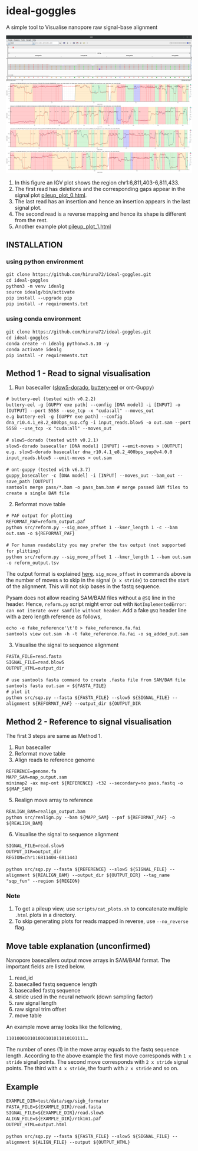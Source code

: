 # ideal-goggles

A simple tool to Visualise nanopore raw signal-base alignment

![image](test/igv.png)
![image](test/pileup_plot.png)

1. In this figure an IGV plot shows the region chr1:6,811,403-6,811,433. 
2. The first read has deletions and the corresponding gaps appear in the signal plot [pileup_plot_0.html](test/pileup_plot_0.html).
3. The last read has an insertion and hence an insertion appears in the last signal plot. 
4. The second read is a reverse mapping and hence its shape is different from the rest.
5. Another example plot [pileup_plot_1.html](test/pileup_plot_1.html)

## INSTALLATION

### using python environment
````
git clone https://github.com/hiruna72/ideal-goggles.git
cd ideal-goggles
python3 -m venv idealg
source idealg/bin/activate
pip install --upgrade pip
pip install -r requirements.txt
````
### using conda environment
````
git clone https://github.com/hiruna72/ideal-goggles.git
cd ideal-goggles
conda create -n idealg python=3.6.10 -y
conda activate idealg
pip install -r requirements.txt
````

## Method 1 - Read to signal visualisation
1. Run basecaller ([slow5-dorado](https://github.com/hiruna72/slow5-dorado), [buttery-eel](https://github.com/Psy-Fer/buttery-eel) or ont-Guppy)
```
# buttery-eel (tested with v0.2.2)
buttery-eel -g [GUPPY exe path] --config [DNA model] -i [INPUT] -o [OUTPUT] --port 5558 --use_tcp -x "cuda:all" --moves_out
e.g buttery-eel -g [GUPPY exe path] --config dna_r10.4.1_e8.2_400bps_sup.cfg -i input_reads.blow5 -o out.sam --port 5558 --use_tcp -x "cuda:all" --moves_out 

# slow5-dorado (tested with v0.2.1)
slow5-dorado basecaller [DNA model] [INPUT] --emit-moves > [OUTPUT]
e.g. slow5-dorado basecaller dna_r10.4.1_e8.2_400bps_sup@v4.0.0 input_reads.blow5 --emit-moves > out.sam

# ont-guppy (tested with v6.3.7)
guppy_basecaller -c [DNA model] -i [INPUT] --moves_out --bam_out --save_path [OUTPUT]
samtools merge pass/*.bam -o pass_bam.bam # merge passed BAM files to create a single BAM file
```

2. Reformat move table 
```
# PAF output for plotting
REFORMAT_PAF=reform_output.paf
python src/reform.py --sig_move_offset 1 --kmer_length 1 -c --bam out.sam -o ${REFORMAT_PAF}

# For human readability you may prefer the tsv output (not supported for plitting)
python src/reform.py --sig_move_offset 1 --kmer_length 1 --bam out.sam -o reform_output.tsv
```

The output format is explained [here](https://hasindu2008.github.io/f5c/docs/output#resquiggle). `sig_move_offset` in commands above is the number of moves `n` to skip in the signal (`n x stride`) to correct the start of the alignment. This will not skip bases in the fastq sequence.

Pysam does not allow reading SAM/BAM files without a `@SQ` line in the header.
Hence, `reform.py` script might error out with `NotImplementedError: can not iterate over samfile without header`.
Add a fake `@SQ` header line with a zero length reference as follows,

```
echo -e fake_reference'\t'0 > fake_reference.fa.fai
samtools view out.sam -h -t fake_reference.fa.fai -o sq_added_out.sam
```

3. Visualise the signal to sequence alignment
````
FASTA_FILE=read.fasta
SIGNAL_FILE=read.blow5
OUTPUT_HTML=output_dir

# use samtools fasta command to create .fasta file from SAM/BAM file
samtools fasta out.sam > ${FASTA_FILE}
# plot it
python src/sqp.py --fasta ${FASTA_FILE} --slow5 ${SIGNAL_FILE} --alignment ${REFORMAT_PAF} --output_dir ${OUTPUT_DIR
````
## Method 2 - Reference to signal visualisation
The first 3 steps are same as Method 1.
1. Run basecaller
2. Reformat move table
3. Align reads to reference genome
```
REFERENCE=genome.fa
MAPP_SAM=map_output.sam
minimap2 -ax map-ont ${REFERENCE} -t32 --secondary=no pass.fastq -o ${MAP_SAM}

```
5. Realign move array to reference
```
REALIGN_BAM=realign_output.bam
python src/realign.py --bam ${MAPP_SAM} --paf ${REFORMAT_PAF} -o ${REALIGN_BAM}
```

6. Visualise the signal to sequence alignment
````
SIGNAL_FILE=read.slow5
OUTPUT_DIR=output_dir
REGION=chr1:6811404-6811443

python src/sqp.py --fasta ${REFERENCE} --slow5 ${SIGNAL_FILE} --alignment ${REALIGN_BAM} --output_dir ${OUTPUT_DIR} --tag_name "sqp_fun" --region ${REGION}
````

### Note
1. To get a pileup view, use `scripts/cat_plots.sh` to concatenate multiple `.html` plots in a directory.
2. To skip generating plots for reads mapped in reverse, use `--no_reverse` flag.

## Move table explanation (unconfirmed)
Nanopore basecallers output move arrays in SAM/BAM format. The important fields are listed below.
1. read_id
2. basecalled fastq sequence length
3. basecalled fastq sequence
4. stride used in the neural network (down sampling factor)
5. raw signal length
6. raw signal trim offset
7. move table

An example move array looks like the following,
```
110100010101000101011010101111…
```
The number of ones (1) in the move array equals to the fastq sequence length. 
According to the above example the first move corresponds with `1 x stride` signal points. 
The second move corresponds with `2 x stride` signal points. The third with `4 x stride`, the fourth with `2 x stride` and so on.


## Example
````
EXAMPLE_DIR=test/data/sqp/sigb_formater
FASTA_FILE=${EXAMPLE_DIR}/read.fasta
SIGNAL_FILE=${EXAMPLE_DIR}/read.slow5
ALIGN_FILE=${EXAMPLE_DIR}/r1k1m1.paf
OUTPUT_HTML=output.html

python src/sqp.py --fasta ${FASTA_FILE} --slow5 ${SIGNAL_FILE} --alignment ${ALIGN_FILE} --output ${OUTPUT_HTML}

````
